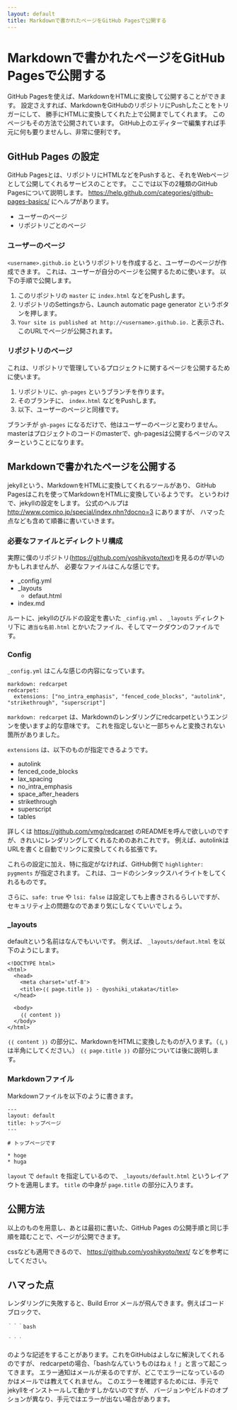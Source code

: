 ```yaml
---
layout: default
title: Markdownで書かれたページをGitHub Pagesで公開する
---
```


# Markdownで書かれたページをGitHub Pagesで公開する

GitHub Pagesを使えば、MarkdownをHTMLに変換して公開することができます。
設定さえすれば、MarkdownをGitHubのリポジトリにPushしたことをトリガーにして、
勝手にHTMLに変換してくれた上で公開までしてくれます。
このページもその方法で公開されています。
GitHub上のエディターで編集すれば手元に何も要りませんし、非常に便利です。


## GitHub Pages の設定

GitHub Pagesとは、リポジトリにHTMLなどをPushすると、それをWebページとして公開してくれるサービスのことです。
ここでは以下の2種類のGitHub Pagesについて説明します。
https://help.github.com/categories/github-pages-basics/ にヘルプがあります。

* ユーザーのページ
* リポジトリごとのページ

### ユーザーのページ

`<username>.github.io` というリポジトリを作成すると、ユーザーのページが作成できます。
これは、ユーザーが自分のページを公開するために使います。
以下の手順で公開します。

1. このリポジトリの `master` に `index.html` などをPushします。
2. リポジトリのSettingsから、Launch automatic page generator というボタンを押します。
3. `Your site is published at http://<username>.github.io.` と表示され、このURLでページが公開されます。


### リポジトリのページ

これは、リポジトリで管理しているプロジェクトに関するページを公開するために使います。

1. リポジトリに、`gh-pages` というブランチを作ります。
2. そのブランチに、 `index.html` などをPushします。
3. 以下、ユーザーのページと同様です。

ブランチが `gh-pages` になるだけで、他はユーザーのページと変わりません。
masterはプロジェクトのコードのmasterで、gh-pagesは公開するページのマスターということになります。


## Markdownで書かれたページを公開する

jekyllという、MarkdownをHTMLに変換してくれるツールがあり、
GitHub Pagesはこれを使ってMarkdownをHTMLに変換しているようです。
というわけで、jekyllの設定をします。
公式のヘルプは http://www.comico.jp/special/index.nhn?docno=3 にありますが、
ハマった点なども含めて順番に書いていきます。


### 必要なファイルとディレクトリ構成

実際に僕のリポジトリ(https://github.com/yoshikyoto/text)を見るのが早いのかもしれませんが、
必要なファイルはこんな感じです。

* _config.yml
* _layouts
  * defaut.html
* index.md

ルートに、jekyllのびルドの設定を書いた `_cinfig.yml` 、 `_layouts` ディレクトリ下に `適当な名前.html` とかいたファイル、そしてマークダウンのファイルです。

### Config

`_config.yml` はこんな感じの内容になっています。

```
markdown: redcarpet
redcarpet:
  extensions: ["no_intra_emphasis", "fenced_code_blocks", "autolink", "strikethrough", "superscript"]
```

`markdown: redcarpet` は、Markdownのレンダリングにredcarpetというエンジンを使いますよ的な意味です。
これを指定しないと一部ちゃんと変換されない箇所がありました。

`extensions` は、以下のものが指定できるようです。

* autolink
* fenced_code_blocks
* lax_spacing
* no_intra_emphasis
* space_after_headers
* strikethrough
* superscript
* tables

詳しくは https://github.com/vmg/redcarpet のREADMEを呼んで欲しいのですが、きれいにレンダリングしてくれるためのあれこれです。
例えば、autolinkはURLを書くと自動でリンクに変換してくれる拡張です。

これらの設定に加え、特に指定がなければ、GitHub側で `highlighter: pygments` が指定されます。
これは、コードのシンタックスハイライトをしてくれるものです。

さらに、`safe: true` や `lsi: false` は設定しても上書きされるらしいですが、
セキュリティ上の問題なのであまり気にしなくていいでしょう。


### _layouts

defaultという名前はなんでもいいです。
例えば、 `_layouts/defaut.html` を以下のようにします。

```
<!DOCTYPE html>
<html>
  <head>
    <meta charset='utf-8'>
    <title>｛｛ page.title ｝｝ - @yoshiki_utakata</title>
  </head>

  <body>
    ｛｛ content ｝｝
  </body>
</html>
```

`｛｛ content ｝｝` の部分に、MarkdownをHTMLに変換したものが入ります。（`｛`, `｝`は半角にしてください。）
`｛｛ page.title ｝｝` の部分については後に説明します。


### Markdownファイル

Markdownファイルを以下のように書きます。

```
---
layout: default
title: トップページ
---

# トップページです

* hoge
* huga
```

`layout` で `default` を指定しているので、 `_layouts/default.html` というレイアウトを適用します。
`title` の中身が `page.title` の部分に入ります。


## 公開方法

以上のものを用意し、あとは最初に書いた、GitHub Pages の公開手順と同じ手順を踏むことで、ページが公開できます。

cssなども適用できるので、 https://github.com/yoshikyoto/text/ などを参考にしてください。


## ハマった点

レンダリングに失敗すると、Build Error メールが飛んできます。例えばコードブロックで、

```
｀｀｀bash

｀｀｀
```

のような記述をすることがあります。これをGitHubはよしなに解決してくれるのですが、
redcarpetの場合、「bashなんていうものはねぇ！」と言って起こってきます。
エラー通知はメールが来るのですが、どこでエラーになっているのかはメールでは教えてくれません。
このエラーを確認するためには、手元でjekyllをインストールして動かすしかないのですが、
バージョンやビルドのオプションが異なり、手元ではエラーが出ない場合があります。
